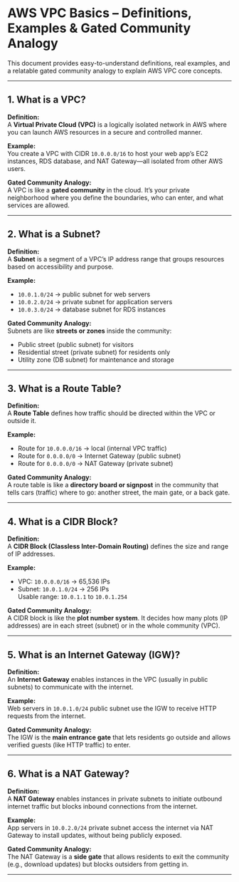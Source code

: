 # AWS VPC Basics – Definitions, Examples & Gated Community Analogy

This document provides easy-to-understand definitions, real examples, and a relatable gated community analogy to explain AWS VPC core concepts.

---

## 1. What is a VPC?

**Definition:**  
A **Virtual Private Cloud (VPC)** is a logically isolated network in AWS where you can launch AWS resources in a secure and controlled manner.

**Example:**  
You create a VPC with CIDR `10.0.0.0/16` to host your web app’s EC2 instances, RDS database, and NAT Gateway—all isolated from other AWS users.

**Gated Community Analogy:**  
A VPC is like a **gated community** in the cloud. It’s your private neighborhood where you define the boundaries, who can enter, and what services are allowed.

---

## 2. What is a Subnet?

**Definition:**  
A **Subnet** is a segment of a VPC’s IP address range that groups resources based on accessibility and purpose.

**Example:**  
- `10.0.1.0/24` → public subnet for web servers  
- `10.0.2.0/24` → private subnet for application servers  
- `10.0.3.0/24` → database subnet for RDS instances

**Gated Community Analogy:**  
Subnets are like **streets or zones** inside the community:  
- Public street (public subnet) for visitors  
- Residential street (private subnet) for residents only  
- Utility zone (DB subnet) for maintenance and storage

---

## 3. What is a Route Table?

**Definition:**  
A **Route Table** defines how traffic should be directed within the VPC or outside it.

**Example:**  
- Route for `10.0.0.0/16` → local (internal VPC traffic)  
- Route for `0.0.0.0/0` → Internet Gateway (public subnet)  
- Route for `0.0.0.0/0` → NAT Gateway (private subnet)

**Gated Community Analogy:**  
A route table is like a **directory board or signpost** in the community that tells cars (traffic) where to go: another street, the main gate, or a back gate.

---

## 4. What is a CIDR Block?

**Definition:**  
A **CIDR Block (Classless Inter-Domain Routing)** defines the size and range of IP addresses.

**Example:**  
- VPC: `10.0.0.0/16` → 65,536 IPs  
- Subnet: `10.0.1.0/24` → 256 IPs  
  Usable range: `10.0.1.1` to `10.0.1.254`

**Gated Community Analogy:**  
A CIDR block is like the **plot number system**. It decides how many plots (IP addresses) are in each street (subnet) or in the whole community (VPC).

---

## 5. What is an Internet Gateway (IGW)?

**Definition:**  
An **Internet Gateway** enables instances in the VPC (usually in public subnets) to communicate with the internet.

**Example:**  
Web servers in `10.0.1.0/24` public subnet use the IGW to receive HTTP requests from the internet.

**Gated Community Analogy:**  
The IGW is the **main entrance gate** that lets residents go outside and allows verified guests (like HTTP traffic) to enter.

---

## 6. What is a NAT Gateway?

**Definition:**  
A **NAT Gateway** enables instances in private subnets to initiate outbound internet traffic but blocks inbound connections from the internet.

**Example:**  
App servers in `10.0.2.0/24` private subnet access the internet via NAT Gateway to install updates, without being publicly exposed.

**Gated Community Analogy:**  
The NAT Gateway is a **side gate** that allows residents to exit the community (e.g., download updates) but blocks outsiders from getting in.

---
